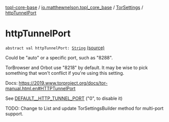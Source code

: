 [topl-core-base](../../index.md) / [io.matthewnelson.topl_core_base](../index.md) / [TorSettings](index.md) / [httpTunnelPort](./http-tunnel-port.md)

# httpTunnelPort

`abstract val httpTunnelPort: `[`String`](https://kotlinlang.org/api/latest/jvm/stdlib/kotlin/-string/index.html) [(source)](https://github.com/05nelsonm/TorOnionProxyLibrary-Android/blob/master/topl-core-base/src/main/java/io/matthewnelson/topl_core_base/TorSettings.kt#L191)

Could be "auto" or a specific port, such as "8288".

TorBrowser and Orbot use "8218" by default. It may be wise to pick something
that won't conflict if you're using this setting.

Docs: https://2019.www.torproject.org/docs/tor-manual.html.en#HTTPTunnelPort

See [DEFAULT__HTTP_TUNNEL_PORT](-d-e-f-a-u-l-t__-h-t-t-p_-t-u-n-n-e-l_-p-o-r-t.md) ("0", to disable it)

TODO: Change to List and update TorSettingsBuilder method for
multi-port support.

